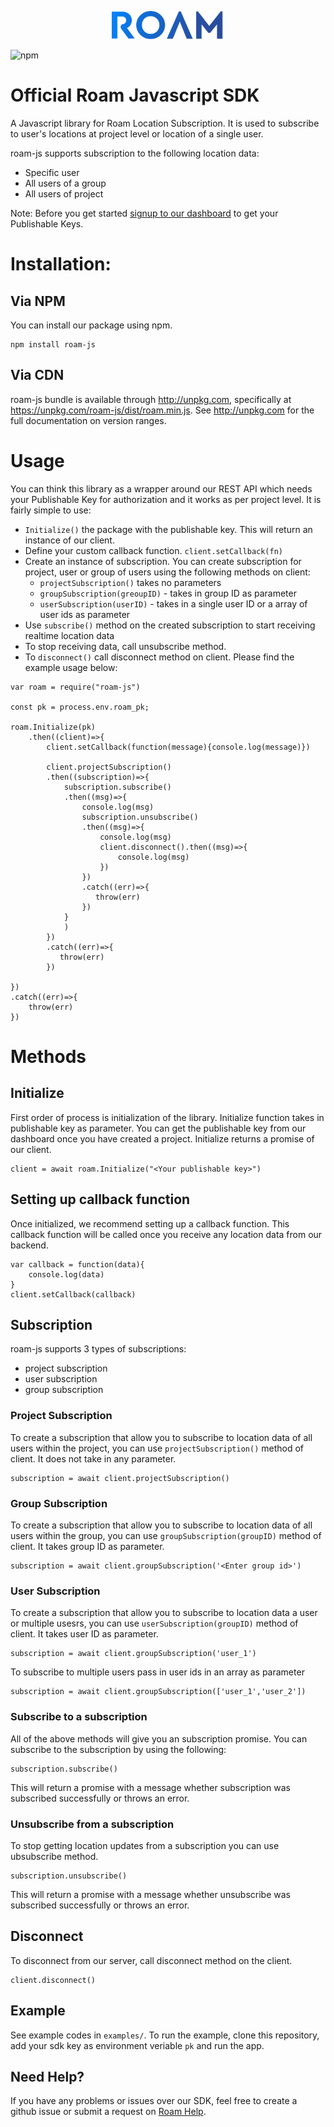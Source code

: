 <p align="center">
  <a href="https://roam.ai" target="_blank" align="left">
    <img src="https://github.com/roam-ai/roam-js/blob/master/logo.png?raw=true" width="180">
  </a>
  <br />
</p>
<img alt="npm" src="https://img.shields.io/npm/v/roam-js">

# Official Roam Javascript SDK

A Javascript library for Roam Location Subscription. It is used to subscribe to user's locations at project level or location of a single user.

roam-js supports subscription to the following location data:
- Specific user 
- All users of a group
- All users of project

Note: Before you get started [signup to our dashboard](https://roam.ai/) to get your Publishable Keys.

# Installation:

## Via NPM
You can install our package using npm.
```
npm install roam-js
```

## Via CDN
roam-js bundle is available through http://unpkg.com, specifically at https://unpkg.com/roam-js/dist/roam.min.js. See http://unpkg.com for the full documentation on version ranges.

# Usage
You can think this library as a wrapper around our REST API which needs your Publishable Key for authorization and it works as per project level. It is fairly simple to use:
- `Initialize()` the package with the publishable key. This will return an instance of our client.
- Define your custom callback function. `client.setCallback(fn)`
- Create an instance of subscription. You can create subscription for project, user or group of users using the following methods on client:
    + `projectSubscription()` takes no parameters
    + `groupSubscription(greoupID)` - takes in group ID as parameter
    + `userSubscription(userID)` - takes in a single user ID or a array of user ids as parameter
- Use `subscribe()` method on the created subscription to start receiving realtime location data
- To stop receiving data, call unsubscribe method. 
- To `disconnect()` call disconnect method on client.
Please find the example usage below:
```
var roam = require("roam-js")

const pk = process.env.roam_pk;

roam.Initialize(pk)
    .then((client)=>{
        client.setCallback(function(message){console.log(message)})
        
        client.projectSubscription()
        .then((subscription)=>{
            subscription.subscribe()
            .then((msg)=>{
                console.log(msg)
                subscription.unsubscribe()
                .then((msg)=>{
                    console.log(msg)
                    client.disconnect().then((msg)=>{
                        console.log(msg)
                    })
                })
                .catch((err)=>{
                   throw(err)
                })
            }
            )
        })
        .catch((err)=>{
           throw(err)
        })
        
})
.catch((err)=>{
    throw(err)
})
```

# Methods

## Initialize
First order of process is initialization of the library.
Initialize function takes in publishable key as parameter. You can get the publishable key from our dashboard once you have created a project.
Initialize returns a promise of our client.  

```
client = await roam.Initialize("<Your publishable key>")
```

## Setting up callback function
Once initialized, we recommend setting up a callback function. This callback function will be called once you receive any location data from our backend.
```
var callback = function(data){
    console.log(data)
}
client.setCallback(callback)
```

## Subscription
roam-js supports 3 types of subscriptions:
 - project subscription
 - user subscription
 - group subscription

### Project Subscription
To create a subscription that allow you to subscribe to location data of all users within the project, you can use `projectSubscription()` method of client. It does not take in any parameter.
```
subscription = await client.projectSubscription()
```

### Group Subscription
To create a subscription that allow you to subscribe to location data of all users within the group, you can use `groupSubscription(groupID)` method of client. It takes group ID as parameter.
```
subscription = await client.groupSubscription('<Enter group id>')
```

### User Subscription
To create a subscription that allow you to subscribe to location data a user or multiple usesrs, you can use `userSubscription(groupID)` method of client. It takes user ID as parameter. 
```
subscription = await client.groupSubscription('user_1')
```
To subscribe to multiple users pass in user ids in an array as parameter
```
subscription = await client.groupSubscription(['user_1','user_2'])
```
### Subscribe to a subscription
All of the above methods will give you an subscription promise. You can subscribe to the subscription by using the following:
```
subscription.subscribe()
```
This will return a promise with a message whether subscription was subscribed successfully or throws an error.

### Unsubscribe from a subscription
To stop getting location updates from a subscription you can use ubsubscribe method.
```
subscription.unsubscribe()
```
This will return a promise with a message whether unsubscribe was subscribed successfully or throws an error.

## Disconnect
To disconnect from our server, call disconnect method on the client.
```
client.disconnect()
```

## Example
See example codes in `examples/`.
To run the example, clone this repository, add your sdk key as environment veriable `pk` and run the app.

## Need Help?
If you have any problems or issues over our SDK, feel free to create a github issue or submit a request on [Roam Help](https://geosparkai.atlassian.net/servicedesk/customer/portal/2).
